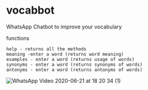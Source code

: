 # vocabbot
WhatsApp Chatbot to improve your vocabulary

functions

```
help - returns all the methods
meaning -enter a word (returns word meaning)
examples - enter a word (returns usage of words)
synonyms - enter a word (returns synonyms of words)
antonyms - enter a word (returns antonyms of words)
```
![WhatsApp Video 2020-06-21 at 18 20 34 (1)](https://user-images.githubusercontent.com/16894718/85225890-dc231b80-b3f1-11ea-9933-e8115bc0e09c.gif)

